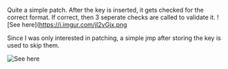 Quite a simple patch. After the key is inserted, it gets checked for the correct format. If correct, then 3 seperate checks are called to validate it. 
![See here](https://i.imgur.com/jI2vGjx.png


Since I was only interested in patching, a simple jmp after storing the key is used to skip them. 

![See here](https://i.imgur.com/cUwKjom.png)

